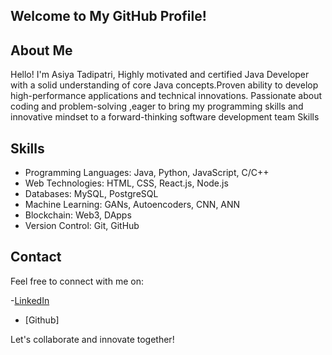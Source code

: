## Welcome to My GitHub Profile!
## About Me
Hello! I'm Asiya Tadipatri, Highly motivated and certified Java Developer with a solid understanding of core Java concepts.Proven ability to develop high-performance applications and technical innovations. Passionate about coding and problem-solving ,eager to bring my programming skills and innovative mindset to a forward-thinking software development team Skills 
## Skills
- Programming Languages: Java, Python, JavaScript, C/C++
- Web Technologies: HTML, CSS, React.js, Node.js
- Databases: MySQL, PostgreSQL
- Machine Learning: GANs, Autoencoders, CNN, ANN
- Blockchain: Web3, DApps
- Version Control: Git, GitHub



## Contact
Feel free to connect with me on:

-[LinkedIn](https://www.linkedin.com/in/asiya-tadipatri-059b12228)
- [Github]
  

Let's collaborate and innovate together!








